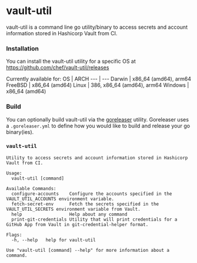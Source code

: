# vault-util

vault-util is a command line go utility/binary to access secrets and account information stored in Hashicorp Vault from CI.

### Installation

You can install the vault-util utility for a specific OS at https://github.com/chef/vault-util/releases

Currently available for:
OS | ARCH
--- | ---
Darwin | x86_64 (amd64), arm64
FreeBSD | x86_64 (amd64)
Linux | 386, x86_64 (amd64), arm64
Windows | x86_64 (amd64)

### Build

You can optionally build vault-util via the [goreleaser](https://goreleaser.com/) utility. Goreleaser uses a `.goreleaser.yml` to define how you would like to build and release your go binary(ies).

### `vault-util`
<!-- stdout "./build/linux/vault-util --help" -->
```
Utility to access secrets and account information stored in Hashicorp Vault from CI.

Usage:
  vault-util [command]

Available Commands:
  configure-accounts    Configure the accounts specified in the VAULT_UTIL_ACCOUNTS environment variable.
  fetch-secret-env      Fetch the secrets specified in the VAULT_UTIL_SECRETS environment variable from Vault.
  help                  Help about any command
  print-git-credentials Utility that will print credentials for a GitHub App from Vault in git-credential-helper format.

Flags:
  -h, --help   help for vault-util

Use "vault-util [command] --help" for more information about a command.
```
<!-- stdout -->